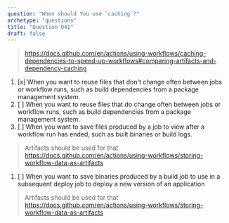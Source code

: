 ```yaml
---
question: "When should You use `caching`?"
archetype: "questions"
title: "Question 041"
draft: false
---
```




> https://docs.github.com/en/actions/using-workflows/caching-dependencies-to-speed-up-workflows#comparing-artifacts-and-dependency-caching

1. [x] When you want to reuse files that don't change often between jobs or workflow runs, such as build dependencies from a package management system.
1. [ ] When you want to reuse files that do change often between jobs or workflow runs, such as build dependencies from a package management system.
1. [ ] When you want to save files produced by a job to view after a workflow run has ended, such as built binaries or build logs.
> Artifacts should be used for that https://docs.github.com/en/actions/using-workflows/storing-workflow-data-as-artifacts
1. [ ] When you want to save binaries produced by a build job to use in a subsequent deploy job to deploy a new version of an application
> Artifacts should be used for that https://docs.github.com/en/actions/using-workflows/storing-workflow-data-as-artifacts
